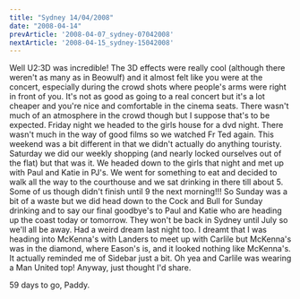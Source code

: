 ```yaml
---
title: "Sydney 14/04/2008"
date: "2008-04-14"
prevArticle: '2008-04-07_sydney-07042008'
nextArticle: '2008-04-15_sydney-15042008'
---
```

Well U2:3D was incredible! The 3D effects were really cool (although there weren't as many as in Beowulf) and it almost felt like you were at the concert, especially during the crowd shots where people's arms were right in front of you. It's not as good as going to a real concert but it's a lot cheaper and you're nice and comfortable in the cinema seats. There wasn't much of an atmosphere in the crowd though but I suppose that's to be expected. Friday night we headed to the girls house for a dvd night. There wasn't much in the way of good films so we watched Fr Ted again. This weekend was a bit different in that we didn't actually do anything touristy. Saturday we did our weekly shopping (and nearly locked ourselves out of the flat) but that was it. We headed down to the girls that night and met up with Paul and Katie in PJ's. We went for something to eat and decided to walk all the way to the courthouse and we sat drinking in there till about 5. Some of us though didn't finish until 9 the next morning!!! So Sunday was a bit of a waste but we did head down to the Cock and Bull for Sunday drinking and to say our final goodbye's to Paul and Katie who are heading up the coast today or tomorrow. They won't be back in Sydney until July so we'll all be away. Had a weird dream last night too. I dreamt that I was heading into McKenna's with Landers to meet up with Carlile but McKenna's was in the diamond, where Eason's is, and it looked nothing like McKenna's. It actually reminded me of Sidebar just a bit. Oh yea and Carlile was wearing a Man United top! Anyway, just thought I'd share.

59 days to go,
Paddy.